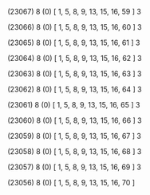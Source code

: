 (23067) 8 (0) [ 1, 5, 8, 9, 13, 15, 16, 59 ] 3 


(23066) 8 (0) [ 1, 5, 8, 9, 13, 15, 16, 60 ] 3 


(23065) 8 (0) [ 1, 5, 8, 9, 13, 15, 16, 61 ] 3 


(23064) 8 (0) [ 1, 5, 8, 9, 13, 15, 16, 62 ] 3 


(23063) 8 (0) [ 1, 5, 8, 9, 13, 15, 16, 63 ] 3 


(23062) 8 (0) [ 1, 5, 8, 9, 13, 15, 16, 64 ] 3 


(23061) 8 (0) [ 1, 5, 8, 9, 13, 15, 16, 65 ] 3 


(23060) 8 (0) [ 1, 5, 8, 9, 13, 15, 16, 66 ] 3 


(23059) 8 (0) [ 1, 5, 8, 9, 13, 15, 16, 67 ] 3 


(23058) 8 (0) [ 1, 5, 8, 9, 13, 15, 16, 68 ] 3 


(23057) 8 (0) [ 1, 5, 8, 9, 13, 15, 16, 69 ] 3 


(23056) 8 (0) [ 1, 5, 8, 9, 13, 15, 16, 70 ]  

